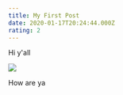 ```yaml
---
title: My First Post
date: 2020-01-17T20:24:44.000Z
rating: 2
---
```

Hi y'all

![](/images/1vetku65k3yz.jpg)

How are ya
